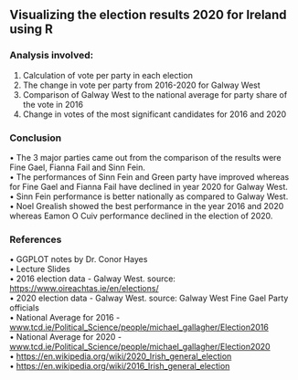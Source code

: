
## Visualizing the election results 2020 for Ireland using R

### Analysis involved:

1) Calculation of vote per party in each election <br>
2) The change in vote per party from 2016-2020 for Galway West <br>
3) Comparison of Galway West to the national average for party share of the vote in 2016 <br>
4) Change in votes of the most significant candidates for 2016 and 2020 <br>

### Conclusion

• The 3 major parties came out from the comparison of the results were Fine Gael, Fianna Fail and Sinn Fein. <br>
• The performances of Sinn Fein and Green party have improved whereas for Fine Gael and Fianna Fail have declined in year 2020 for Galway West.<br>
• Sinn Fein performance is better nationally as compared to Galway West. <br>
• Noel Grealish showed the best performance in the year 2016 and 2020 whereas Eamon O Cuiv performance declined in the election of 2020. <br>

### References
• GGPLOT notes by Dr. Conor Hayes <br>
• Lecture Slides <br>
• 2016 election data - Galway West. source: https://www.oireachtas.ie/en/elections/ <br>
• 2020 election data - Galway West. source: Galway West Fine Gael Party officials <br>
• National Average for 2016 -www.tcd.ie/Political_Science/people/michael_gallagher/Election2016 <br>
• National Average for 2020 -www.tcd.ie/Political_Science/people/michael_gallagher/Election2020 <br>
• https://en.wikipedia.org/wiki/2020_Irish_general_election <br>
• https://en.wikipedia.org/wiki/2016_Irish_general_election <br>
